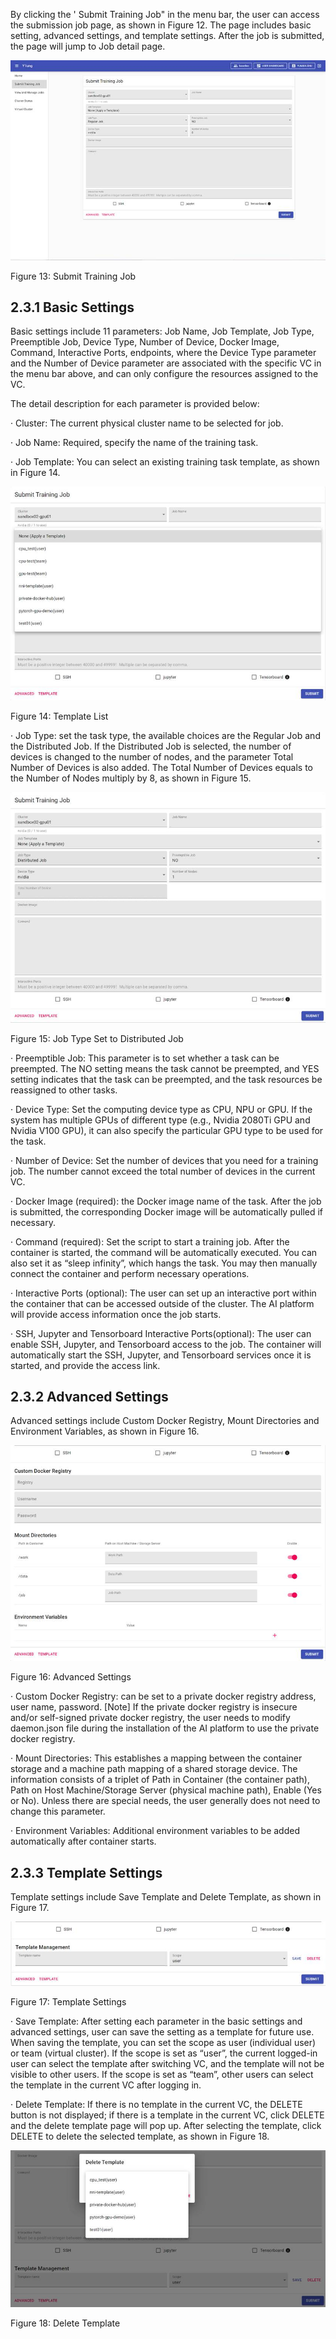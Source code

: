 By clicking the ' Submit Training Job" in the menu bar, the user can access the submission job page, as shown in Figure 12. The page includes basic setting, advanced settings, and template settings. After the job is submitted, the page will jump to Job detail page. 

![img](./assets/clip_image002-1600740445898.jpg)

Figure 13:  Submit Training Job

## 2.3.1  Basic Settings

Basic settings include 11 parameters:  Job Name, Job Template, Job Type, Preemptible Job, Device Type, Number of Device, Docker Image, Command, Interactive Ports, endpoints, where the Device Type parameter and the Number of Device parameter are associated with the specific VC in the menu bar above, and can only configure the resources assigned to the VC.

The detail description for each parameter is provided below: 

·     Cluster:  The current physical cluster name to be selected for job. 

·     Job Name:  Required, specify the name of the training task.

·     Job Template:  You can select an existing training task template, as shown in Figure 14.

![img](./assets/clip_image004-1600740445898.jpg)

Figure 14:  Template List

·     Job Type: set the task type, the available choices are the Regular Job and the Distributed Job. If the Distributed Job is selected, the number of devices is changed to the number of nodes, and the parameter Total Number of Devices is also added. The Total Number of Devices equals to the Number of Nodes multiply by 8, as shown in Figure 15. 

![img](./assets/clip_image006-1600740445898.jpg)

Figure 15:  Job Type Set to Distributed Job

·     Preemptible Job: This parameter is to set whether a task can be preempted. The NO setting means the task cannot be preempted, and YES setting indicates that the task can be preempted, and the task resources be reassigned to other tasks.

·     Device Type: Set the computing device type as CPU, NPU or GPU. If the system has multiple GPUs of different type (e.g., Nvidia 2080Ti GPU and Nvidia V100 GPU), it can also specify the particular GPU type to be used for the task.  

·     Number of Device: Set the number of devices that you need for a training job. The number cannot exceed the total number of devices in the current VC.

·     Docker Image (required): the Docker image name of the task. After the job is submitted, the corresponding Docker image will be automatically pulled if necessary. 

·     Command (required): Set the script to start a training job. After the container is started, the command will be automatically executed. You can also set it as “sleep infinity”, which hangs the task. You may then manually connect the container and perform necessary operations. 

·     Interactive Ports (optional): The user can set up an interactive port within the container that can be accessed outside of the cluster. The AI platform will provide access information once the job starts.

·     SSH, Jupyter and Tensorboard Interactive Ports(optional): The user can enable SSH, Jupyter, and Tensorboard access to the job. The container will automatically start the SSH, Jupyter, and Tensorboard services once it is started, and provide the access link. 

## 2.3.2  Advanced Settings

Advanced settings include Custom Docker Registry, Mount Directories and Environment Variables, as shown in Figure 16. 

![img](./assets/clip_image008-1600740445898.jpg)

Figure 16:  Advanced Settings 

·     Custom Docker Registry: can be set to a private docker registry address, user name, password. [Note] If the private docker registry is insecure and/or self-signed private docker registry, the user needs to modify daemon.json file during the installation of the AI platform to use the private docker registry.

·     Mount Directories:  This establishes a mapping between the container storage and a machine path mapping of a shared storage device. The information consists of a triplet of Path in Container (the container path), Path on Host Machine/Storage Server (physical machine path), Enable (Yes or No). Unless there are special needs, the user generally does not need to change this parameter. 

·     Environment Variables:  Additional environment variables to be added automatically after container starts.

## 2.3.3  Template Settings

Template settings include Save Template and Delete Template, as shown in Figure 17. 

![img](./assets/clip_image010-1600740445898.jpg)

Figure 17:  Template Settings

·     Save Template:  After setting each parameter in the basic settings and advanced settings, user can save the setting as a template for future use. When saving the template, you can set the scope as user (individual user) or team (virtual cluster). If the scope is set as “user”, the current logged-in user can select the template after switching VC, and the template will not be visible to other users. If the scope is set as “team”, other users can select the template in the current VC after logging in. 

·     Delete Template:  If there is no template in the current VC, the DELETE button is not displayed; if there is a template in the current VC, click DELETE and the delete template page will pop up. After selecting the template, click DELETE to delete the selected template, as shown in Figure 18. 

![img](./assets/clip_image012-1600740445898.jpg)

Figure 18:  Delete Template